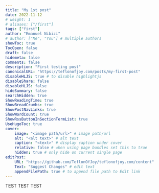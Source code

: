 ```yaml
---
title: "My 1st post"
date: 2022-11-12
# weight: 1
# aliases: ["/first"]
tags: ["first"]
author: "Emanuel Nibizi"
# author: ["Me", "You"] # multiple authors
showToc: true
TocOpen: false
draft: false
hidemeta: false
comments: false
description: "First testing post"
canonicalURL: "https://teflonofjoy.com/posts/my-first-post"
disableHLJS: true # to disable highlightjs
disableShare: false
disableHLJS: false
hideSummary: false
searchHidden: true
ShowReadingTime: true
ShowBreadCrumbs: true
ShowPostNavLinks: true
ShowWordCount: true
ShowRssButtonInSectionTermList: true
UseHugoToc: true
cover:
    image: "<image path/url>" # image path/url
    alt: "<alt text>" # alt text
    caption: "<text>" # display caption under cover
    relative: false # when using page bundles set this to true
    hidden: true # only hide on current single page
editPost:
    URL: "https://github.com/TeflonOfJoy/teflonofjoy.com/content"
    Text: "Suggest Changes" # edit text
    appendFilePath: true # to append file path to Edit link
---
```

TEST TEST TEST